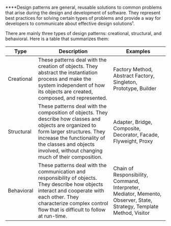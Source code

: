 ****Design patterns are general, reusable solutions to common problems that arise during the design and development of software. They represent best practices for solving certain types of problems and provide a way for developers to communicate about effective design solutions¹.

There are mainly three types of design patterns: creational, structural, and behavioral. Here is a table that summarizes them:

| Type | Description | Examples |
| --- | --- | --- |
| Creational | These patterns deal with the creation of objects. They abstract the instantiation process and make the system independent of how its objects are created, composed, and represented. | Factory Method, Abstract Factory, Singleton, Prototype, Builder |
| Structural | These patterns deal with the composition of objects. They describe how classes and objects are organized to form larger structures. They increase the functionality of the classes and objects involved, without changing much of their composition. | Adapter, Bridge, Composite, Decorator, Facade, Flyweight, Proxy |
| Behavioral | These patterns deal with the communication and responsibility of objects. They describe how objects interact and cooperate with each other. They characterize complex control flow that is difficult to follow at run-time. | Chain of Responsibility, Command, Interpreter, Mediator, Memento, Observer, State, Strategy, Template Method, Visitor |****